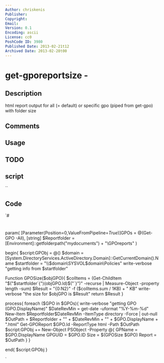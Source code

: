 ```yaml
---
Author: chriskenis
Publisher: 
Copyright: 
Email: 
Version: 0.1
Encoding: ascii
License: cc0
PoshCode ID: 3980
Published Date: 2013-02-21t12
Archived Date: 2013-02-28t00
---
```


# get-gporeportsize - 

## Description

html report output for all (= default) or specific gpo (piped from get-gpo) with folder size

## Comments



## Usage



## TODO



## script

``

## Code

`#
 #
 param(
 [Parameter(Position=0,ValueFromPipeline=$True)]$GPOs = @(Get-GPO -All),
 [string] $Reportfolder = [Environment]::getfolderpath("mydocuments") + "\GPOreports"
 )
 
 begin{
 $script:GPObj = @()
 $domain = [System.DirectoryServices.ActiveDirectory.Domain]::GetCurrentDomain().Name
 $startfolder = "\\$domain\SYSVOL\$domain\Policies"
 write-verbose "getting info from $startfolder"
 
 Function GPOSize($objGPO){
 	$colItems = (Get-ChildItem "$("$startfolder\`{")$($objGPO.Id)$("`}")" -recurse | Measure-Object -property length -sum)
 	$Result = "{0:N2}" -f ($colItems.sum / 1KB) + " KB"
 	write-verbose "the size for $objGPO is $Result"
 	return $Result
 }
 
 process{
 foreach ($GPO in $GPOs){
 	write-verbose "getting GPO $($GPO.DisplayName)"
 	$DateRevMin = get-date -uformat "%Y-%m-%d"
 	New-Item $Reportfolder\$DateRevMin -ItemType directory -Force | out-null
 	$OutPath = $Reportfolder + "\" + $DateRevMin + "\" + $GPO.DisplayName + ".html"
 	Get-GPOReport $GPO.Id -ReportType html -Path $OutPath
 	$script:GPObj += New-Object PSObject -Property @{
 		GPName = $GPO.DisplayName
 		GPGUID = $GPO.ID
 		Size = $(GPOSize $GPO)
 		Report = $OutPath
 		}
 	}
 
 end{
 $script:GPObj
 }
 
`

